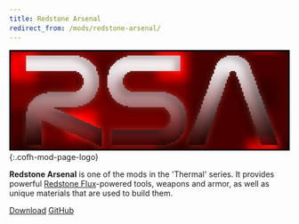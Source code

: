 ```yaml
---
title: Redstone Arsenal
redirect_from: /mods/redstone-arsenal/
---
```


![Redstone Arsenal logo](/assets/images/modlogos/redstone-arsenal.png){:.cofh-mod-page-logo}


**Redstone Arsenal** is one of the mods in the 'Thermal' series. It provides
powerful [Redstone Flux](/docs/redstone-flux/)-powered tools, weapons and armor,
as well as unique materials that are used to build them.


<!-- overview of stuff in the mod goes here -->


<div class="uk-margin-top uk-button-group">
    <a class="uk-button uk-button-large uk-button-success uk-text-bold" href="/downloads/">Download</a>
    <a class="uk-button uk-button-large" href="https://github.com/CoFH/RedstoneArsenal">GitHub</a>
</div>
